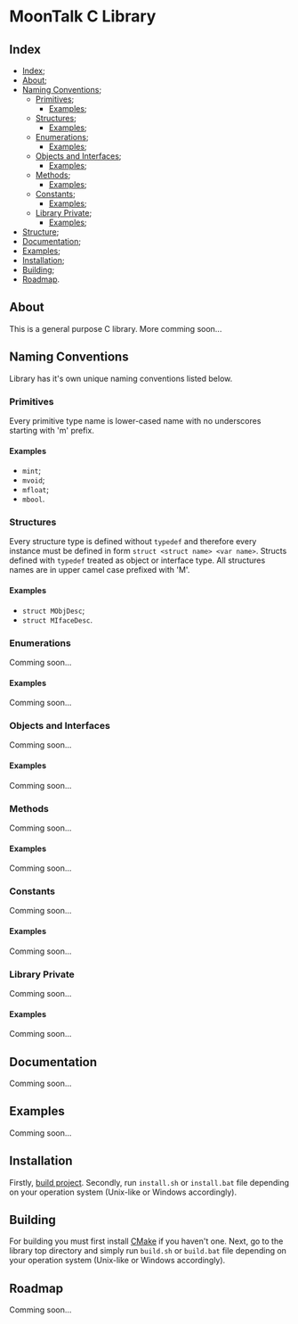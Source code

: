 # MoonTalk C Library

## Index
- [Index](#index);
- [About](#about);
- [Naming Conventions](#naming-conventions);
    - [Primitives](#primitives);
        - [Examples](#primites-examples);
    - [Structures](#structures);
        - [Examples](#structures-examples);
    - [Enumerations](#enumerations);
        - [Examples](#enumerations-examples);
    - [Objects and Interfaces](#objects-and-interfaces);
        - [Examples](#objects-and-interfaces-examples);
    - [Methods](#methods);
        - [Examples](#methods-examples);
    - [Constants](#constants);
        - [Examples](#constants-examples);
    - [Library Private](#library-private);
        - [Examples](#library-private-examples);
- [Structure](#structure);
- [Documentation](#documentation);
- [Examples](#examples);
- [Installation](#installation);
- [Building](#building);
- [Roadmap](#roadmap).

## About

This is a general purpose C library. More comming soon...

## Naming Conventions

Library has it's own unique naming conventions listed below.

### Primitives

Every primitive type name is lower-cased name with no underscores starting with 'm' prefix.

#### <a name="primitives-examples"></a> Examples

- `mint`;
- `mvoid`;
- `mfloat`;
- `mbool`.

### Structures

Every structure type is defined without `typedef` and therefore every instance must be defined
in form `struct <struct name> <var name>`. Structs defined with `typedef` treated as object or
interface type. All structures names are in upper camel case prefixed with 'M'.

#### <a name="structures-examples"></a> Examples
- `struct MObjDesc`;
- `struct MIfaceDesc`.

### Enumerations

Comming soon...

#### <a name="enumerations-examples"></a> Examples

Comming soon...

### Objects and Interfaces

Comming soon...

#### <a name="objects-and-interfaces-examples"></a> Examples

Comming soon...

### Methods

Comming soon...

#### <a name="methods-examples"></a> Examples

Comming soon...

### Constants

Comming soon...

#### <a name="constants-examples"></a> Examples

Comming soon...

### Library Private

Comming soon...

#### <a name="library-private-examples"></a> Examples

Comming soon...

## Documentation

Comming soon...

## Examples

Comming soon...

## Installation

Firstly, [build project](#building). Secondly, run `install.sh` or `install.bat` file depending
on your operation system (Unix-like or Windows accordingly).

## Building

For building you must first install [CMake](https://cmake.org/download/) if you haven't one.
Next, go to the library top directory and simply run `build.sh` or `build.bat` file depending
on your operation system (Unix-like or Windows accordingly).

## Roadmap

Comming soon...
